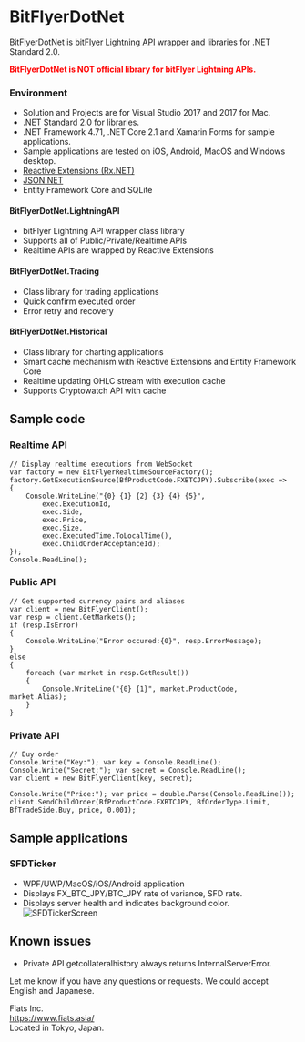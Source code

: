 # BitFlyerDotNet
BitFlyerDotNet is [bitFlyer](https://bitflyer.com/en-jp/) [Lightning API](https://lightning.bitflyer.com/docs?lang=en) wrapper and libraries for .NET Standard 2.0.

<span style="color: red;">**BitFlyerDotNet is NOT official library for bitFlyer Lightning APIs.**</span>

### Environment 
- Solution and Projects are for Visual Studio 2017 and 2017 for Mac.
- .NET Standard 2.0 for libraries.
- .NET Framework 4.71, .NET Core 2.1 and Xamarin Forms for sample applications.
- Sample applications are tested on iOS, Android, MacOS and Windows desktop. 
- [Reactive Extensions (Rx.NET)](http://reactivex.io/)
- [JSON.NET](https://www.newtonsoft.com/json)
- Entity Framework Core and SQLite

#### BitFlyerDotNet.LightningAPI
- bitFlyer Lightning API wrapper class library
- Supports all of Public/Private/Realtime APIs
- Realtime APIs are wrapped by Reactive Extensions
#### BitFlyerDotNet.Trading
- Class library for trading applications
- Quick confirm executed order
- Error retry and recovery
#### BitFlyerDotNet.Historical
- Class library for charting applications
- Smart cache mechanism with Reactive Extensions and Entity Framework Core
- Realtime updating OHLC stream with execution cache
- Supports Cryptowatch API with cache

## Sample code

### Realtime API
```
// Display realtime executions from WebSocket
var factory = new BitFlyerRealtimeSourceFactory();
factory.GetExecutionSource(BfProductCode.FXBTCJPY).Subscribe(exec =>
{
    Console.WriteLine("{0} {1} {2} {3} {4} {5}",
        exec.ExecutionId,
        exec.Side,
        exec.Price,
        exec.Size,
        exec.ExecutedTime.ToLocalTime(),
        exec.ChildOrderAcceptanceId);
});
Console.ReadLine();
```
### Public API
```
// Get supported currency pairs and aliases
var client = new BitFlyerClient();
var resp = client.GetMarkets();
if (resp.IsError)
{
    Console.WriteLine("Error occured:{0}", resp.ErrorMessage);
}
else
{
    foreach (var market in resp.GetResult())
    {
        Console.WriteLine("{0} {1}", market.ProductCode, market.Alias);
    }
}
```
### Private API  
```
// Buy order
Console.Write("Key:"); var key = Console.ReadLine();
Console.Write("Secret:"); var secret = Console.ReadLine();
var client = new BitFlyerClient(key, secret);

Console.Write("Price:"); var price = double.Parse(Console.ReadLine());
client.SendChildOrder(BfProductCode.FXBTCJPY, BfOrderType.Limit, BfTradeSide.Buy, price, 0.001);
```
## Sample applications

### SFDTicker
- WPF/UWP/MacOS/iOS/Android application
- Displays FX_BTC_JPY/BTC_JPY rate of variance, SFD rate.
- Displays server health and indicates background color.
![SFDTickerScreen](https://i.gyazo.com/74f3e351c2ab5d75785b25db902b81ff.png)

## Known issues

- Private API getcollateralhistory always returns InternalServerError.

Let me know if you have any questions or requests. We could accept English and Japanese.

Fiats Inc.  
<https://www.fiats.asia/>  
Located in Tokyo, Japan.
